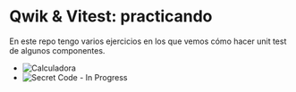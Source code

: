 # Qwik & Vitest: practicando

En este repo tengo varios ejercicios en los que vemos cómo hacer unit test de algunos componentes.

- ![Calculadora](/src/components/calculator/calculator.spec.tsx)
- ![Secret Code - In Progress](/src/components/secret-code/secret-code.spec.tsx)
